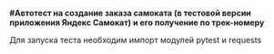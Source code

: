 **#Автотест на создание заказа самоката (в тестовой версии приложения Яндекс Самокат) и его получение по трек-номеру**

Для запуска теста необходим импорт модулей pytest и requests
